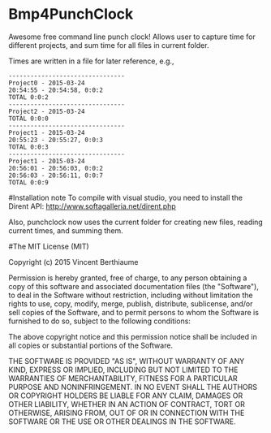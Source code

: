 # Bmp4PunchClock
Awesome free command line punch clock! Allows user to capture time for different projects, and sum time for all files in current folder. 

Times are written in a file for later reference, e.g., 

    --------------------------------
    Project0 - 2015-03-24
    20:54:55 - 20:54:58, 0:0:2
    TOTAL 0:0:2
    --------------------------------
    Project2 - 2015-03-24
    TOTAL 0:0:0
    --------------------------------
    Project1 - 2015-03-24
    20:55:23 - 20:55:27, 0:0:3
    TOTAL 0:0:3
    --------------------------------
    Project1 - 2015-03-24
    20:56:01 - 20:56:03, 0:0:2
    20:56:03 - 20:56:11, 0:0:7
    TOTAL 0:0:9


#Installation note
To compile with visual studio, you need to install the Dirent API:
http://www.softagalleria.net/dirent.php

Also, punchclock now uses the current folder for creating new files, reading current times, and summing them.


#The MIT License (MIT)

Copyright (c) 2015 Vincent Berthiaume

Permission is hereby granted, free of charge, to any person obtaining a copy
of this software and associated documentation files (the "Software"), to deal
in the Software without restriction, including without limitation the rights
to use, copy, modify, merge, publish, distribute, sublicense, and/or sell
copies of the Software, and to permit persons to whom the Software is
furnished to do so, subject to the following conditions:

The above copyright notice and this permission notice shall be included in all
copies or substantial portions of the Software.

THE SOFTWARE IS PROVIDED "AS IS", WITHOUT WARRANTY OF ANY KIND, EXPRESS OR
IMPLIED, INCLUDING BUT NOT LIMITED TO THE WARRANTIES OF MERCHANTABILITY,
FITNESS FOR A PARTICULAR PURPOSE AND NONINFRINGEMENT. IN NO EVENT SHALL THE
AUTHORS OR COPYRIGHT HOLDERS BE LIABLE FOR ANY CLAIM, DAMAGES OR OTHER
LIABILITY, WHETHER IN AN ACTION OF CONTRACT, TORT OR OTHERWISE, ARISING FROM,
OUT OF OR IN CONNECTION WITH THE SOFTWARE OR THE USE OR OTHER DEALINGS IN THE
SOFTWARE.
